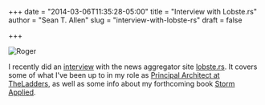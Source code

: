 +++
date = "2014-03-06T11:35:28-05:00"
title = "Interview with Lobste.rs"
author = "Sean T. Allen"
slug = "interview-with-lobste-rs"
draft = false

+++

![Roger](/img/post/interview-with-lobste-rs/IMG_3648.jpg)

I recently did an [interview](https://lobste.rs/s/gheyhy/lobsters_interview_with_sean_t_allen) with the news aggregator site [lobste.rs](http://www.lobste.rs/). It covers some of what I've been up to in my role as [Principal Architect at TheLadders](http://dev.theladders.com/), as well as some info about my forthcoming book [Storm Applied](http://www.manning.com/sallen).
